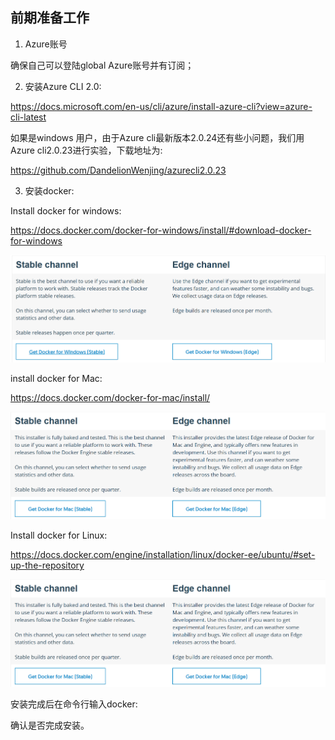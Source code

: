 ## 前期准备工作
1. Azure账号  

确保自己可以登陆global Azure账号并有订阅；

2. 安装Azure CLI 2.0:  

https://docs.microsoft.com/en-us/cli/azure/install-azure-cli?view=azure-cli-latest  

如果是windows 用户，由于Azure cli最新版本2.0.24还有些小问题，我们用Azure cli2.0.23进行实验，下载地址为:  

https://github.com/DandelionWenjing/azurecli2.0.23  

3. 安装docker:  

Install docker for windows:  

https://docs.docker.com/docker-for-windows/install/#download-docker-for-windows  

![install_docker_for_windows](image/install_docker_for_windows.png)

install docker for Mac:  

https://docs.docker.com/docker-for-mac/install/  

![install_docker_for_mac](image/install_docker_for_mac.png)  

Install docker for Linux:  

https://docs.docker.com/engine/installation/linux/docker-ee/ubuntu/#set-up-the-repository  

![install_docker_for_mac](image/install_docker_for_mac.png)  

安装完成后在命令行输入docker:  

确认是否完成安装。
 



